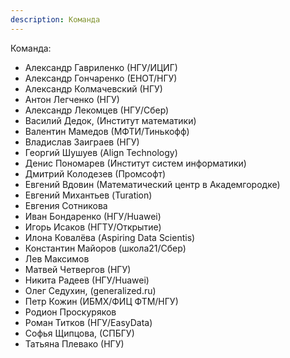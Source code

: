```yaml
---
description: Команда
---
```

Команда:

* Александр Гавриленко (НГУ/ИЦИГ)
* Александр Гончаренко (ЕНОТ/НГУ)
* Александр Колмачевский (НГУ)
* Антон Легченко (НГУ)
* Александр Лекомцев (НГУ/Сбер)
* Василий Дедок, (Институт математики)
* Валентин Мамедов (МФТИ/Тинькофф)
* Владислав Заиграев (НГУ)
* Георгий Шушуев (Align Technology)
* Денис Пономарев (Институт систем информатики)
* Дмитрий Колодезев (Промсофт)
* Евгений Вдовин (Математический центр в Академгородке)
* Евгений Михантьев (Turation)
* Евгения Сотникова
* Иван Бондаренко (НГУ/Huawei)
* Игорь Исаков (НГТУ/Открытие)
* Илона Ковалёва (Aspiring Data Scientis)
* Константин Майоров (школа21/Сбер)
* Лев Максимов
* Матвей Четвергов (НГУ)
* Никита Радеев (НГУ/Huawei)
* Олег Седухин, (generalized.ru)
* Петр Кожин (ИБМХ/ФИЦ ФТМ/НГУ)
* Родион Проскуряков
* Роман Титков (НГУ/EasyData)
* Софья Щипцова, (СПБГУ)
* Татьяна Плевако (НГУ)
